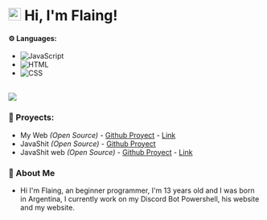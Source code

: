 
# <img src="https://user-images.githubusercontent.com/57642291/115981321-b7a44c80-a58a-11eb-8109-79aa8bcf0698.gif" width="25px"> Hi, I'm Flaing!

#### ⚙️ Languages:

- ![JavaScript](https://img.shields.io/badge/JavaScript-f1e05a?style=for-the-badge&logo=javascript&logoColor=black)
- ![HTML](https://img.shields.io/badge/HTML-e34c26?style=for-the-badge&logo=html5&logoColor=white)
- ![CSS](https://img.shields.io/badge/CSS-563d7c?style=for-the-badge&logo=css3&logoColor=white)
<br>
<a href="https://github.com/flaaaing">
  <img src="https://github-readme-stats.vercel.app/api/top-langs/?username=LyricalString&langs_count=3&theme=dark">
</a>

### 👑 Proyects:

- My Web *(Open Source)* - [Github Proyect](https://github.com/flaaaing/flaing-web) - [Link](https://flaing-web.netlify.app)
- JavaShit *(Open Source)* - [Github Proyect](https://github.com/flaaaing/JavaShit-Bot)
- JavaShit web *(Open Source)* - [Github Proyect](https://github.com/flaaaing/Javashit-Web) - [Link](https://javashit-web.netlify.app)

### 🎨 About Me

- Hi I'm Flaing, an beginner programmer, I'm 13 years old and I was born in Argentina, I currently work on my Discord Bot Powershell, his website and my website.
